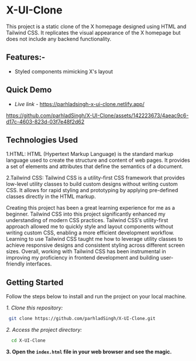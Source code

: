 # X-UI-Clone

This project is a static clone of the X homepage designed using HTML and Tailwind CSS. It replicates the visual appearance of the X homepage but does not include any backend functionality.


## Features:-

- Styled components mimicking X's layout


## Quick Demo

- *Live link* - https://parhladsingh-x-ui-clone.netlify.app/
  

https://github.com/parhladSingh/X-UI-Clone/assets/142223673/4aeac9c6-d17c-4603-823d-03f7e48f2d62





## Technologies Used

1.HTML: HTML (Hypertext Markup Language) is the standard markup language used to create the structure and content of web pages. It provides a set of elements and attributes that define the semantics of a document.

2.Tailwind CSS: Tailwind CSS is a utility-first CSS framework that provides low-level utility classes to build custom designs without writing custom CSS. It allows for rapid styling and prototyping by applying pre-defined classes directly in the HTML markup.

Creating this project has been a great learning experience for me as a beginner. Tailwind CSS into this project significantly enhanced my understanding of modern CSS practices. Tailwind CSS's utility-first approach allowed me to quickly style and layout components without writing custom CSS, enabling a more efficient development workflow. Learning to use Tailwind CSS taught me how to leverage utility classes to achieve responsive designs and consistent styling across different screen sizes. Overall, working with Tailwind CSS has been instrumental in improving my proficiency in frontend development and building user-friendly interfaces.


## Getting Started 

Follow the steps below to install and run the project on your local machine.

*1. Clone this repository:*
```bash
 git clone https://github.com/parhladSingh/X-UI-Clone.git
```

*2. Access the project directory:*
```bash
  cd X-UI-Clone
```
**3. Open the `index.html` file in your web browser and see the magic.**

